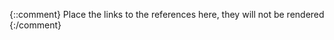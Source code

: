 <!-- markdownlint-disable MD041 -->
{::comment}
Place the links to the references here, they will not be rendered
{:/comment}

[SDS-SW-Architecture-DesignRules]: references#bla "bla bla"
